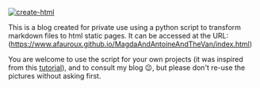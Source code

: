 [![create-html](https://github.com/afauroux/MagdaAndAntoineAndTheVan/actions/workflows/create-html.yml/badge.svg)](https://github.com/afauroux/MagdaAndAntoineAndTheVan/actions/workflows/create-html.yml)

This is a blog created for private use using a python script to transform markdown files to html static pages.
It can be accessed at the URL: (https://www.afauroux.github.io/MagdaAndAntoineAndTheVan/index.html)

You are welcome to use the script for your own projects (it was inspired from this [tutorial](https://florian-dahlitz.de/articles/build-a-markdown-to-html-conversion-pipeline-using-python)), and to consult my blog 😉, but please don't re-use the pictures without asking first.
